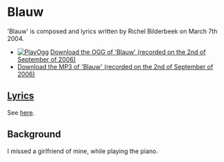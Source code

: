 # Blauw

'Blauw' is composed and lyrics written by Richel Bilderbeek
on March 7th 2004.

- [![PlayOgg](http://static.fsf.org/playogg/Play_ogg_80x15.png "I support PlayOgg!")](http://playogg.org) [Download the OGG of 'Blauw' (recorded on the 2nd of September of 2006)](http://www.richelbilderbeek.nl/CD06_02Blauw20060902.ogg)
- [Download the MP3 of 'Blauw' (recorded on the 2nd of September of 2006)](http://www.richelbilderbeek.nl/CD06_02Blauw20060902.mp3)

## [Lyrics](25_blauw.txt)

See [here](25_blauw.txt).

## Background

I missed a girlfriend of mine, while playing the piano.
